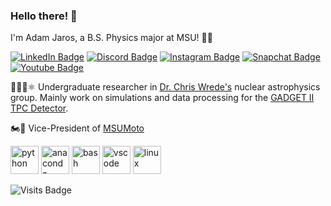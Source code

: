 ### Hello there! 👋

I'm Adam Jaros, a B.S. Physics major at MSU! 💚🤍

[![LinkedIn Badge](https://img.shields.io/badge/LinkedIn-Profile-informational?style=flat&logo=linkedin&logoColor=white&color=1CA2F1)](https://www.linkedin.com/in/jaros-adam/)
[![Discord Badge](https://img.shields.io/badge/Discord-Profile-informationl?style=flat&logo=discord&logoColor=white&color=404EED)](https://www.discord.com/users/adam1441/)
[![Instagram Badge](https://img.shields.io/badge/Instagram-Profile-informational?style=flat&logo=instagram&logoColor=white&color=DB0097)](https://www.instagram.com/adamjaros2/)
[![Snapchat Badge](https://img.shields.io/badge/Snapchat-Profile-informational?style=flat&logo=snapchat&logoColor=white&color=FDFB17)](https://www.snapchat.com/add/ajaros226500)
[![Youtube Badge](https://img.shields.io/badge/Youtube-Playlist-informational?style=flat&logo=youtube&logoColor=white&color=F50000)](https://www.youtube.com/playlist?list=PLmwxJQlNexn94uXLSKS4lmoXxip8atV6v)


👨‍🔬✨⚛  Undergraduate researcher in [Dr. Chris Wrede's](https://people.nscl.msu.edu/~wrede/) nuclear astrophysics group. Mainly work on simulations and data processing for the [GADGET II TPC Detector](https://wikihost.nscl.msu.edu/protondetector/lib/exe/fetch.php?media=lecm-ruchi-5august.pdf). 

🏍💨 Vice-President of [MSUMoto](https://www.instagram.com/msumotoclub/)

<p align="left">
  <img src="https://cdn.jsdelivr.net/gh/devicons/devicon/icons/python/python-original.svg" alt="python" width="45" height="45"/>
  <img src="https://cdn.jsdelivr.net/gh/devicons/devicon/icons/anaconda/anaconda-original.svg" alt="anaconda" width="45" height="45"/>
  <img src="https://cdn.jsdelivr.net/gh/devicons/devicon/icons/bash/bash-original.svg" alt="bash" width="45" height="45"/>
  <img src="https://cdn.jsdelivr.net/gh/devicons/devicon/icons/vscode/vscode-original.svg" alt="vscode" width="45" height="45"/>
  <img src="https://cdn.jsdelivr.net/gh/devicons/devicon/icons/linux/linux-original.svg" alt="linux" width="45" height="45"/>
</p>


![Visits Badge](https://badges.pufler.dev/visits/Jaros24/Jaros24)
